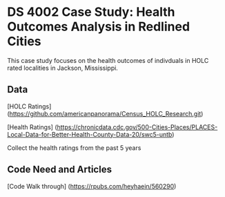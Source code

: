 # DS 4002 Case Study: Health Outcomes Analysis in Redlined Cities

This case study focuses on the health outcomes of indivduals in HOLC rated localities in Jackson, Mississippi. 

## Data 

[HOLC Ratings] (https://github.com/americanpanorama/Census_HOLC_Research.git)

[Health Ratings] (https://chronicdata.cdc.gov/500-Cities-Places/PLACES-Local-Data-for-Better-Health-County-Data-20/swc5-untb)

Collect the health ratings from the past 5 years 


## Code Need and Articles 

[Code Walk through] (https://rpubs.com/heyhaein/560290)
